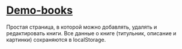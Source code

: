 # [Demo-books](https://v1ktorbro.github.io/demo-books/index.html)

Простая страница, в которой можно добавлять, удалять и редактировать книги. Все данные о книге (титульник, описание и картинки) сохраняются в localStorage. 

